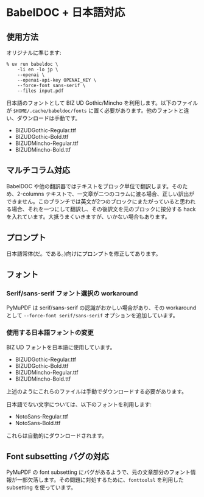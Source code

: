 # BabelDOC + 日本語対応

## 使用方法

オリジナルに準じます:

```shell
% uv run babeldoc \
    -li en -lo jp \
    --openai \
    --openai-api-key OPENAI_KEY \
    --force-font sans-serif \
    --files input.pdf
```

日本語のフォントとして BIZ UD Gothic/Mincho を利用します。以下のファイルが `$HOME/.cache/babeldoc/fonts` に置く必要があります。他のフォントと違い、ダウンロードは手動です。

- BIZUDGothic-Regular.ttf
- BIZUDGothic-Bold.ttf
- BIZUDMincho-Regular.ttf
- BIZUDMincho-Bold.ttf

## マルチコラム対応

BabelDOC や他の翻訳器ではテキストをブロック単位で翻訳します。そのため、2-columns テキストで、一文章が二つのコラムに渡る場合、正しい訳出ができません。このブランチでは英文が2つのブロックにまたがっていると思われる場合、それを一つにして翻訳し、その後訳文を元のブロックに按分する hack を入れています。大抵うまくいきますが、いかない場合もあります。

## プロンプト

日本語常体(だ。である。)向けにプロンプトを修正してあります。

## フォント

### Serif/sans-serif フォント選択の workaround

PyMuPDF は serif/sans-serif の認識がおかしい場合があり、その workaround として `--force-font serif/sans-serif` オプションを追加しています。

### 使用する日本語フォントの変更

BIZ UD フォントを日本語に使用しています。

- BIZUDGothic-Regular.ttf
- BIZUDGothic-Bold.ttf
- BIZUDMincho-Regular.ttf
- BIZUDMincho-Bold.ttf

上述のようにこれらのファイルは手動でダウンロードする必要があります。

日本語でない文字については、以下のフォントを利用します:

- NotoSans-Regular.ttf
- NotoSans-Bold.ttf

これらは自動的にダウンロードされます。

## Font subsetting バグの対応

PyMuPDF の font subsetting にバグがあるようで、元の文章部分のフォント情報が一部欠落します。その問題に対処するために、`fonttoolsl` を利用した subsetting を使っています。
